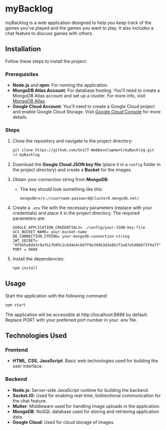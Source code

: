 # myBacklog

myBacklog is a web application designed to help you keep track of the games you've played and the games you want to play. It also includes a chat feature to discuss games with others.

## Installation

Follow these steps to install the project.

### Prerequisites

- **Node.js** and **npm**: For running the application.
- **MongoDB Atlas Account**: For database hosting. You'll need to create a MongoDB Atlas account and set up a cluster. For more info, visit [MongoDB Atlas](https://www.mongodb.com/cloud/atlas).
- **Google Cloud Account**: You'll need to create a Google Cloud project and enable Google Cloud Storage. Visit [Google Cloud Console](https://console.cloud.google.com/) for more details.

### Steps

1. Clone the repository and navigate to the project directory:

    ```sh
    git clone https://github.com/UniCT-WebDevelopment/myBacklog.git
    cd myBacklog
    ```

2. Download the **Google Cloud JSON key file** (place it in a `config` folder in the project directory) and create a **Bucket** for the images.

3. Obtain your connection string from **MongoDB**:
   - The key should look something like this:
     ```text
     mongodb+srv://username:password@cluster0.mongodb.net/
     ```

4. Create a `.env` file with the necessary parameters (replace with your credentials) and place it in the project directory. The required parameters are:

    ```env
    GOOGLE_APPLICATION_CREDENTIALS= ./config/your-JSON-key-file
    GCS_BUCKET_NAME= your-bucket-name
    DB_CONNECTION_STRING= your-mongodb-connection-string
    JWT_SECRET= "8fbb5e8d43c9a7b17b99c2c6d4e4c8d7f9e394b3d3e8b1f2a87e5d0b6f3f9a77"
    PORT = 8888
    ```

5. Install the dependencies:

    ```sh
    npm install
    ```

## Usage

Start the application with the following command:

```sh
npm start
```

The application will be accessible at http://localhost:8888 by default. Replace PORT with your preferred port number in your .env file.

## Technologies Used

### Frontend
- **HTML**, **CSS**, **JavaScript**: Basic web technologies used for building the user interface.

### Backend
- **Node.js**: Server-side JavaScript runtime for building the backend.
- **Socket.IO**: Used for enabling real-time, bidirectional communication for the chat feature.
- **Multer**: Middleware used for handling image uploads in the application.
- **MongoDB**: NoSQL database used for storing and retrieving application data.
- **Google Cloud**: Used for cloud storage of images.
